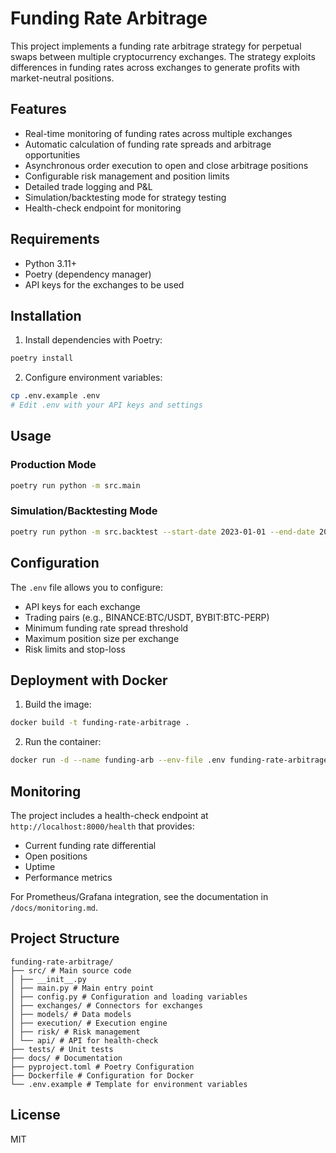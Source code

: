 # Funding Rate Arbitrage

This project implements a funding rate arbitrage strategy for perpetual swaps between multiple cryptocurrency exchanges. The strategy exploits differences in funding rates across exchanges to generate profits with market-neutral positions.

## Features

- Real-time monitoring of funding rates across multiple exchanges
- Automatic calculation of funding rate spreads and arbitrage opportunities
- Asynchronous order execution to open and close arbitrage positions
- Configurable risk management and position limits
- Detailed trade logging and P&L
- Simulation/backtesting mode for strategy testing
- Health-check endpoint for monitoring

## Requirements

- Python 3.11+
- Poetry (dependency manager)
- API keys for the exchanges to be used

## Installation

1. Install dependencies with Poetry:
```bash
poetry install
```

2. Configure environment variables:
```bash
cp .env.example .env
# Edit .env with your API keys and settings
```

## Usage

### Production Mode

```bash
poetry run python -m src.main
```

### Simulation/Backtesting Mode

```bash
poetry run python -m src.backtest --start-date 2023-01-01 --end-date 2023-01-31
```

## Configuration

The `.env` file allows you to configure:

- API keys for each exchange
- Trading pairs (e.g., BINANCE:BTC/USDT, BYBIT:BTC-PERP)
- Minimum funding rate spread threshold
- Maximum position size per exchange
- Risk limits and stop-loss

## Deployment with Docker

1. Build the image:
```bash
docker build -t funding-rate-arbitrage .
```

2. Run the container:
```bash
docker run -d --name funding-arb --env-file .env funding-rate-arbitrage
```

## Monitoring

The project includes a health-check endpoint at `http://localhost:8000/health` that provides:
- Current funding rate differential
- Open positions
- Uptime
- Performance metrics

For Prometheus/Grafana integration, see the documentation in `/docs/monitoring.md`.

## Project Structure

```
funding-rate-arbitrage/
├── src/ # Main source code
│ ├── __init__.py
│ ├── main.py # Main entry point
│ ├── config.py # Configuration and loading variables
│ ├── exchanges/ # Connectors for exchanges
│ ├── models/ # Data models
│ ├── execution/ # Execution engine
│ ├── risk/ # Risk management
│ └── api/ # API for health-check
├── tests/ # Unit tests
├── docs/ # Documentation
├── pyproject.toml # Poetry Configuration
├── Dockerfile # Configuration for Docker
└── .env.example # Template for environment variables
```

## License

MIT
